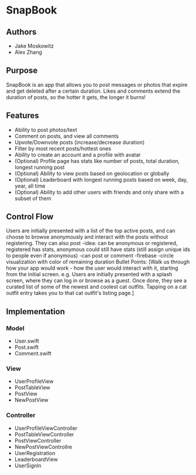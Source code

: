 # SnapBook

## Authors
*  Jake Moskowitz
*  Alex Zhang

## Purpose
SnapBook is an app that allows you to post messages or photos that expire and get deleted after a certain duration. Likes and comments extend the duration of posts, so the hotter it gets, the longer it burns!

## Features
* Ability to post photos/text
* Comment on posts, and view all comments
* Upvote/Downvote posts (increase/decrease duration)
* Filter by most recent posts/hottest ones
* Ability to create an account and a profile with avatar
* (Optional) Profile page has stats like number of posts, total duration, longest running post
* (Optional) Ability to view posts based on geolocation or globally
* (Optional) Leaderboard with longest running posts based on week, day, year, all time
* (Optional) Ability to add other users with friends and only share with a subset of them


## Control Flow

Users are initially presented with a list of the top active posts, and can choose to browse anonymously and interact with the posts without registering. They can also post
-idea: can be anonymous or registered, registered has stats, anonymous could still have stats (still assign unique ids to people even if anonymous)
-can post or comment
-firebase
-circle visualization with color of remaining duration
Bullet Points: [Walk us through how your app would work - how the user would interact with it, starting from the initial screen. e.g. Users are initially presented with a splash screen, where they can log in or browse as a guest. Once done, they see a curated list of some of the newest and coolest cat outfits. Tapping on a cat outfit entry takes you to that cat outfit's listing page.]

## Implementation
### Model
*  User.swift
*  Post.swift
*  Comment.swift

### View
*  UserProfileView
*  PostTableView
*  PostView
*  NewPostView

### Controller
*  UserProfileViewController
*  PostTableViewController
*  PostViewController
*  NewPostViewControllre
*  UserRegistration
*  LeaderboardView
*  UserSignIn


